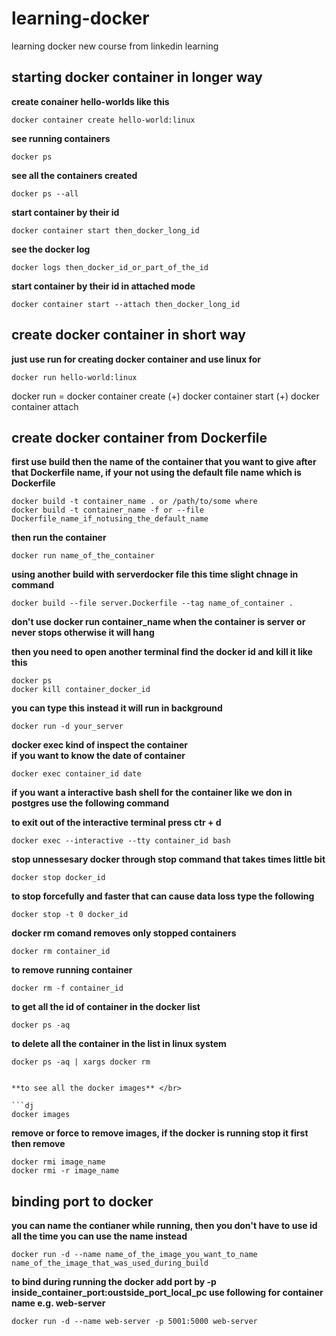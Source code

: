# learning-docker
learning docker new course from linkedin learning


## starting docker container in longer way

**create conainer hello-worlds like this** </br>

```dj
docker container create hello-world:linux
```

**see running containers** </br>
```dj 
docker ps 
```

**see all the containers created** </br>
```dj
docker ps --all
```
**start container by their id** </br>
```dj
docker container start then_docker_long_id
```

**see the docker log** </br>
```dj
docker logs then_docker_id_or_part_of_the_id
```

**start container by their id in attached mode** </br>
```dj
docker container start --attach then_docker_long_id
```



## create docker container in short way

**just use run for creating docker container and use linux for** </br>

```dj
docker run hello-world:linux
```

docker run =
docker container create
(+) docker container start
(+) docker container attach

## create docker container from Dockerfile

**first use build then the name of the container that you want to give after that Dockerfile name, if your not using the default file name which is Dockerfile** </br>

```dj
docker build -t container_name . or /path/to/some where
docker build -t container_name -f or --file Dockerfile_name_if_notusing_the_default_name
```

**then run the container**</br>

```dj
docker run name_of_the_container
```


**using another build with serverdocker file this time slight chnage in command**</br>

```dj
docker build --file server.Dockerfile --tag name_of_container .
```

**don't use docker run container_name when the container is server or never stops
otherwise it will hang** </br>

**then you need to open another terminal find the docker id
and kill it like this** </br>
```dj
docker ps
docker kill container_docker_id
```

**you can type this instead it will run in background**</br>
```dj
docker run -d your_server
```

**docker exec kind of inspect the container** </br>
**if you want to know the date of container**</br>
```dj
docker exec container_id date
```

**if you want a interactive bash shell for the container like
we don in postgres use the following command** </br>

**to exit out of the interactive terminal press ctr + d** </br>

```dj
docker exec --interactive --tty container_id bash
```


**stop unnessesary docker through stop command that takes times little bit** </br>
```dj
docker stop docker_id
```

**to stop forcefully and faster that can cause data loss type the following**

```dj
docker stop -t 0 docker_id
```

**docker rm comand removes only stopped containers**</br>

```dj
docker rm container_id
```

**to remove running container** </br>
```dj
docker rm -f container_id
```

**to get all the id of container in the docker list**

```dj
docker ps -aq
```

**to delete all the container in the list in linux system** </br>
```dj
docker ps -aq | xargs docker rm 


**to see all the docker images** </br>

```dj
docker images
```

**remove or force to remove images, if the docker is running stop it 
first then remove** </br>

```dj
docker rmi image_name
docker rmi -r image_name
```

## binding port to docker

**you can name the contianer while running, then you don't have to use id
all the time you can use the name instead** </br>

```dj
docker run -d --name name_of_the_image_you_want_to_name name_of_the_image_that_was_used_during_build
```

**to bind during running the docker add port by 
-p inside_container_port:oustside_port_local_pc use following for container
name e.g. web-server** </br>

```dj
docker run -d --name web-server -p 5001:5000 web-server
```

